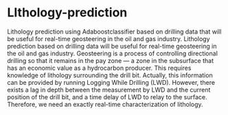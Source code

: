 # LIthology-prediction
Lithology prediction using Adaboostclassifier based on drilling data  that will be useful for real-time geosteering in the oil and gas industry.
Lithology prediction based on drilling data will be useful for real-time geosteering in the oil and gas industry. Geosteering is a process of controlling directional drilling so that it remains in the pay zone — a zone in the subsurface that has an economic value as a hydrocarbon producer. This requires knowledge of lithology surrounding the drill bit. Actually, this information can be provided by running Logging While Drilling (LWD). However, there exists a lag in depth between the measurement by LWD and the current position of the drill bit, and a time delay of LWD to relay to the surface. Therefore, we need an exactly real-time characterization of lithology.
